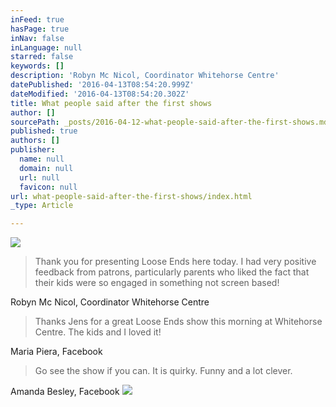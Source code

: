 ```yaml
---
inFeed: true
hasPage: true
inNav: false
inLanguage: null
starred: false
keywords: []
description: 'Robyn Mc Nicol, Coordinator Whitehorse Centre'
datePublished: '2016-04-13T08:54:20.999Z'
dateModified: '2016-04-13T08:54:20.302Z'
title: What people said after the first shows
author: []
sourcePath: _posts/2016-04-12-what-people-said-after-the-first-shows.md
published: true
authors: []
publisher:
  name: null
  domain: null
  url: null
  favicon: null
url: what-people-said-after-the-first-shows/index.html
_type: Article

---
```

![](https://the-grid-user-content.s3-us-west-2.amazonaws.com/6b5604da-20ca-4908-9095-b61bc5a5640e.jpg)

> Thank you [][0]for presenting Loose Ends here today.  I had very positive feedback from patrons, particularly parents who liked the fact that their kids were so engaged in something not screen based!

Robyn Mc Nicol, Coordinator Whitehorse Centre

> Thanks Jens for a great Loose Ends show this morning at Whitehorse Centre. The kids and I loved it!

Maria Piera, Facebook 
> 
> Go see the show if you can. It is quirky. Funny and a lot clever.

Amanda Besley, Facebook ![](https://the-grid-user-content.s3-us-west-2.amazonaws.com/d1d14015-8fcf-4eb2-8b8a-d70c206942fe.jpg)

[0]: null